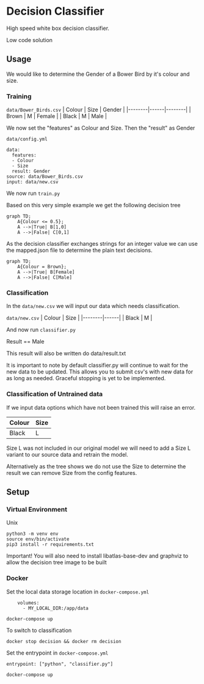 # Decision Classifier

High speed white box decision classifier.

Low code solution


## Usage


We would like to determine the Gender of a Bower Bird by it's colour and size.

### Training

`data/Bower_Birds.csv`
| Colour | Size | Gender |
|--------|------|--------|
| Brown  | M    | Female |
| Black  | M    | Male   |

We now set the "features" as Colour and Size. Then the "result" as Gender

`data/config.yml`
```
data:
  features:
  - Colour
  - Size
  result: Gender
source: data/Bower_Birds.csv
input: data/new.csv
```

We now run `train.py`

Based on this very simple example we get the following decision tree

```mermaid
graph TD;
    A{Colour <= 0.5};
    A -->|True| B[1,0]
    A -->|False| C[0,1]
```

As the decision classifier exchanges strings for an integer value we can use the mapped.json file to determine the plain text decisions.

```mermaid
graph TD;
    A{Colour = Brown};
    A -->|True| B[Female]
    A -->|False| C[Male]
```

### Classification

In the `data/new.csv` we will input our data which needs classification.

`data/new.csv`
| Colour | Size |
|--------|------|
| Black  | M    |

And now run `classifier.py`

Result == Male

This result will also be written do data/result.txt

It is important to note by default classifier.py will continue to wait for the new data to be updated. This allows you to submit csv's with new data for as long as needed. Graceful stopping is yet to be implemented.


### Classification of Untrained data

If we input data options which have not been trained this will raise an error.

| Colour | Size |
|--------|------|
| Black  | L    |

Size L was not included in our original model we will need to add a Size L variant to our source data and retrain the model.

Alternatively as the tree shows we do not use the Size to determine the result we can remove Size from the config features.


## Setup

### Virtual Environment

Unix
```
python3 -m venv env
source env/bin/activate
pip3 install -r requirements.txt
```

Important! You will also need to install libatlas-base-dev and graphviz to allow the decision tree image to be built

### Docker

Set the local data storage location in `docker-compose.yml`

```
    volumes:
      - MY_LOCAL_DIR:/app/data
```

`docker-compose up`

To switch to classification

`docker stop decision && docker rm decision`


Set the entrypoint in `docker-compose.yml`

```
entrypoint: ["python", "classifier.py"]
```

`docker-compose up`